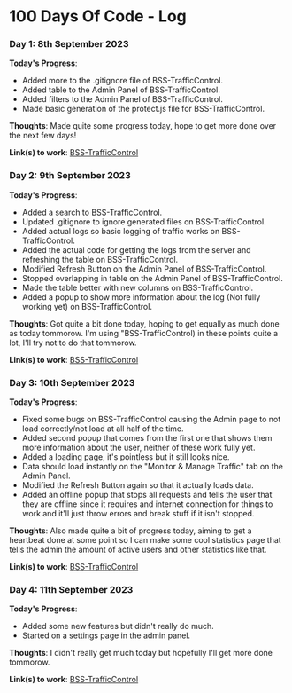 # 100 Days Of Code - Log

<!--### Day 0: February 30, 2016 (Example 1)
##### (delete me or comment me out)

**Today's Progress**: Fixed CSS, worked on canvas functionality for the app.

**Thoughts:** I really struggled with CSS, but, overall, I feel like I am slowly getting better at it. Canvas is still new for me, but I managed to figure out some basic functionality.

**Link to work:** [Calculator App](http://www.example.com)

### Day 0: February 30, 2016 (Example 2)
##### (delete me or comment me out)

**Today's Progress**: Fixed CSS, worked on canvas functionality for the app.

**Thoughts**: I really struggled with CSS, but, overall, I feel like I am slowly getting better at it. Canvas is still new for me, but I managed to figure out some basic functionality.

**Link(s) to work**: [Calculator App](http://www.example.com)


### Day 1: June 27, Monday

**Today's Progress**: I've gone through many exercises on FreeCodeCamp.

**Thoughts** I've recently started coding, and it's a great feeling when I finally solve an algorithm challenge after a lot of attempts and hours spent.

**Link(s) to work**
1. [Find the Longest Word in a String](https://www.freecodecamp.com/challenges/find-the-longest-word-in-a-string)
2. [Title Case a Sentence](https://www.freecodecamp.com/challenges/title-case-a-sentence)-->

### Day 1: 8th September 2023

**Today's Progress**:
- Added more to the .gitignore file of BSS-TrafficControl.
- Added table to the Admin Panel of BSS-TrafficControl.
- Added filters to the Admin Panel of BSS-TrafficControl.
- Made basic generation of the protect.js file for BSS-TrafficControl.

**Thoughts**: Made quite some progress today, hope to get more done over the next few days!

**Link(s) to work**: [BSS-TrafficControl](https://github.com/MrBisquit/BSS-TrafficControl/)

### Day 2: 9th September 2023

**Today's Progress**:
- Added a search to BSS-TrafficControl.
- Updated .gitignore to ignore generated files on BSS-TrafficControl.
- Added actual logs so basic logging of traffic works on BSS-TrafficControl.
- Added the actual code for getting the logs from the server and refreshing the table on BSS-TrafficControl.
- Modified Refresh Button on the Admin Panel of BSS-TrafficControl.
- Stopped overlapping in table on the Admin Panel of BSS-TrafficControl.
- Made the table better with new columns on BSS-TrafficControl.
- Added a popup to show more information about the log (Not fully working yet) on BSS-TrafficControl.

**Thoughts**: Got quite a bit done today, hoping to get equally as much done as today tommorow. I'm using "BSS-TrafficControl) in these points quite a lot, I'll try not to do that tommorow.

**Link(s) to work**: [BSS-TrafficControl](https://github.com/MrBisquit/BSS-TrafficControl/)

### Day 3: 10th September 2023

**Today's Progress**:
- Fixed some bugs on BSS-TrafficControl causing the Admin page to not load correctly/not load at all half of the time.
- Added second popup that comes from the first one that shows them more information about the user, neither of these work fully yet.
- Added a loading page, it's pointless but it still looks nice.
- Data should load instantly on the "Monitor & Manage Traffic" tab on the Admin Panel.
- Modified the Refresh Button again so that it actually loads data.
- Added an offline popup that stops all requests and tells the user that they are offline since it requires and internet connection for things to work and it'll just throw errors and break stuff if it isn't stopped.

**Thoughts**: Also made quite a bit of progress today, aiming to get a heartbeat done at some point so I can make some cool statistics page that tells the admin the amount of active users and other statistics like that.

**Link(s) to work**: [BSS-TrafficControl](https://github.com/MrBisquit/BSS-TrafficControl/)

### Day 4: 11th September 2023

**Today's Progress**:
- Added some new features but didn't really do much.
- Started on a settings page in the admin panel.

**Thoughts**: I didn't really get much today but hopefully I'll get more done tommorow.

**Link(s) to work**: [BSS-TrafficControl](https://github.com/MrBisquit/BSS-TrafficControl/)
